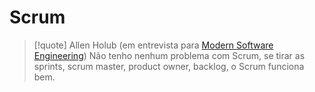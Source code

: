 # Scrum

> [!quote] Allen Holub (em entrevista para [Modern Software Engineering](https://www.youtube.com/watch?v=hxXmTnb3mFU))
> Não tenho nenhum problema com Scrum, se tirar as sprints, scrum master, product owner, backlog, o Scrum funciona bem.


